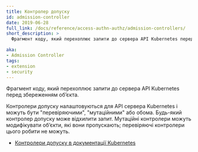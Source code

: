 ```yaml
---
title: Контролер допуску
id: admission-controller
date: 2019-06-28
full_link: /docs/reference/access-authn-authz/admission-controllers/
short_description: >
  Фрагмент коду, який перехоплює запити до сервера API Kubernetes перед збереженням обʼєкта.

aka:
- Admission Controller
tags:
- extension
- security
---
```


Фрагмент коду, який перехоплює запити до сервера API Kubernetes перед збереженням обʼєкта.

<!--more-->

Контролери допуску налаштовуються для API сервера Kubernetes і можуть бути "перевіряючими", "мутаційними" або обома. Будь-який контролер допуску може відхилити запит. Мутаційні контролери можуть модифікувати обʼєкти, які вони пропускають; перевіряючі контролери цього робити не можуть.

* [Контролери допуску в документації Kubernetes](/docs/reference/access-authn-authz/admission-controllers/)
